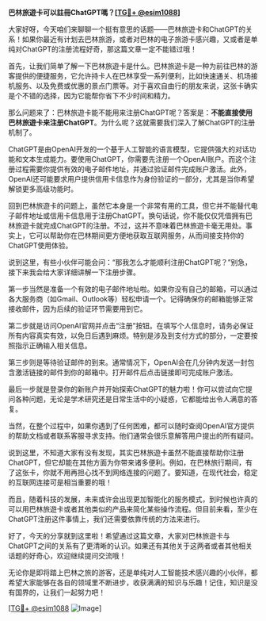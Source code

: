 **巴林旅遊卡可以註冊ChatGPT嗎？[[TG💪+ @esim1088](https://t.me/s/esim1088)]**

大家好呀，今天咱们来聊聊一个挺有意思的话题——巴林旅遊卡和ChatGPT的关系！如果你最近有计划去巴林旅游，或者对巴林的电子旅游卡感兴趣，又或者是单纯对ChatGPT的注册流程好奇，那这篇文章一定不能错过哦！

首先，让我们简单了解一下巴林旅遊卡是什么。巴林旅遊卡是一种为前往巴林的游客提供的便捷服务，它允许持卡人在巴林享受一系列便利，比如快速通关、机场接机服务、以及免费或优惠的景点门票等。对于喜欢自由行的朋友来说，这张卡确实是个不错的选择，因为它能帮你省下不少时间和精力。

那么问题来了：巴林旅遊卡能不能用来注册ChatGPT呢？答案是：**不能直接使用巴林旅遊卡来注册ChatGPT**。为什么呢？这就需要我们深入了解ChatGPT的注册机制了。

ChatGPT是由OpenAI开发的一个基于人工智能的语言模型，它提供强大的对话功能和文本生成能力。要使用ChatGPT，你需要先注册一个OpenAI账户。而这个注册过程需要你提供有效的电子邮件地址，并通过验证邮件完成账户激活。此外，OpenAI还可能要求用户提供信用卡信息作为身份验证的一部分，尤其是当你希望解锁更多高级功能时。

回到巴林旅遊卡的问题上，虽然它本身是一个非常有用的工具，但它并不能替代电子邮件地址或信用卡信息用于注册ChatGPT。换句话说，你不能仅仅凭借拥有巴林旅遊卡就完成ChatGPT的注册。不过，这并不意味着巴林旅遊卡毫无用处。事实上，它可以帮助你在巴林期间更方便地获取互联网服务，从而间接支持你的ChatGPT使用体验。

说到这里，有些小伙伴可能会问：“那我怎么才能顺利注册ChatGPT呢？”别急，接下来我会给大家详细讲解一下注册步骤。

第一步当然是准备一个有效的电子邮件地址啦。如果你没有自己的邮箱，可以通过各大服务商（如Gmail、Outlook等）轻松申请一个。记得确保你的邮箱能够正常接收邮件，因为后续的验证环节需要用到它。

第二步就是访问OpenAI官网并点击“注册”按钮。在填写个人信息时，请务必保证所有内容真实有效，以免日后遇到麻烦。特别是涉及到支付方式的部分，一定要按照指示正确输入相关信息。

第三步则是等待验证邮件的到来。通常情况下，OpenAI会在几分钟内发送一封包含激活链接的邮件到你的邮箱中。打开邮件后点击链接即可完成账户激活。

最后一步就是登录你的新账户并开始探索ChatGPT的魅力啦！你可以尝试向它提问各种问题，无论是学术研究还是日常生活中的小疑惑，它都能给出令人满意的答复。

当然，在整个过程中，如果你遇到了任何困难，都可以随时查阅OpenAI官方提供的帮助文档或者联系客服寻求支持。他们通常会很乐意解答用户提出的所有疑问。

说到这里，不知道大家有没有发现，其实巴林旅遊卡虽然不能直接帮助你注册ChatGPT，但它却能在其他方面为你带来诸多便利。例如，在巴林旅行期间，有了这张卡，你就不用再担心找不到网络连接的问题了。要知道，在现代社会，稳定的互联网连接可是相当重要的哦！

而且，随着科技的发展，未来或许会出现更加智能化的服务模式，到时候也许真的可以用巴林旅遊卡或者其他类似的产品来简化某些操作流程。但目前来看，至少在ChatGPT注册这件事情上，我们还需要依靠传统的方法来进行。

好了，今天的分享就到这里啦！希望通过这篇文章，大家对巴林旅遊卡与ChatGPT之间的关系有了更清晰的认识。如果还有其他关于这两者或者其他相关话题的好奇心，欢迎继续提问交流哦！

无论你是即将踏上巴林之旅的游客，还是单纯对人工智能技术感兴趣的小伙伴，都希望大家能够在各自的领域里不断进步，收获满满的知识与乐趣！记住，知识是没有国界的，让我们一起努力吧！

[[TG💪+ @esim1088](https://t.me/s/esim1088) ![Image](https://i.postimg.cc/4NQfJmqS/Snipaste-2025-05-13-00-14-12.png)]